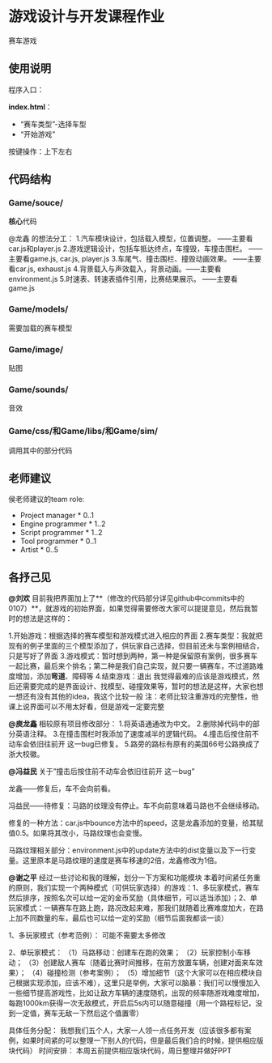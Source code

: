 # 游戏设计与开发课程作业
赛车游戏

## 使用说明

程序入口：

**index.html**：

- “赛车类型”-选择车型
- “开始游戏”

按键操作：上下左右

## 代码结构

### Game/souce/

**核心**代码

@龙鑫 的想法分工：
1.汽车模块设计，包括载入模型，位置调整。  ——主要看car.js和player.js
2.游戏逻辑设计，包括车抵达终点，车撞毁，车撞击围栏。  ——主要看game.js, car.js, player.js
3.车尾气、撞击围栏、撞毁动画效果。  ——主要看car.js, exhaust.js
4.背景载入与声效载入，背景动画。——主要看environment.js
5.时速表、转速表插件引用，比赛结果展示。 ——主要看game.js

### Game/models/

需要加载的赛车模型

### Game/image/

贴图

### Game/sounds/

音效

### Game/css/和Game/libs/和Game/sim/

调用其中的部分代码



## 老师建议

侯老师建议的team role:

- Project manager * 0..1
- Engine programmer * 1..2
- Script programmer * 1..2
- Tool programmer * 0..1
- Artist * 0..5





## 各抒己见

**@刘欢** 目前我把界面加上了**（修改的代码部分详见github中commits中的0107）**，就游戏的初始界面，如果觉得需要修改大家可以提提意见，然后我暂时的想法是这样的：

1.开始游戏：根据选择的赛车模型和游戏模式进入相应的界面
2.赛车类型：我就把现有的例子里面的三个模型添加了，供玩家自己选择，但目前还未与案例相结合，只是写好了界面
3.游戏模式：暂时想到两种，第一种是保留原有案例，很多赛车一起比赛，最后来个排名；第二种是我们自己实现，就只要一辆赛车，不过道路难度增加，添加**弯道**、障碍等
4.结束游戏：退出
我觉得最难的应该是游戏模式，然后还需要完成的是界面设计、找模型、碰撞效果等，暂时的想法是这样，大家也想一想还有没有其他的idea，我这个比较一般
注：老师比较注重游戏的完整性，他课上说界面可以不用太好看，但是游戏一定要完整

**@庾龙鑫** 相较原有项目修改部分：
1.将英语通通改为中文。
2.删除掉代码中的部分英语注释。
3.在撞击围栏时我添加了速度减半的逻辑代码。
4.撞击后按住前不动车会依旧往前开 这一bug已修复。
5.路旁的路标有原有的美国66号公路换成了浙大校徽。



**@冯益民** 关于”撞击后按住前不动车会依旧往前开 这一bug”

龙鑫——修复后，车不会向前看。

冯益民——待修复：马路的纹理没有停止。车不向前意味着马路也不会继续移动。

修复的一种方法：car.js中bounce方法中的speed，这是龙鑫添加的变量，给其赋值0.5。如果将其改小，马路纹理也会变慢。

马路纹理相关部分：environment.js中的update方法中的dist变量以及下一行变量。这里原本是马路纹理的速度是赛车移速的2倍，龙鑫修改为1倍。

**@谢之平** 经过一些讨论和我的理解，划分一下方案和功能模块 本着时间紧任务重的原则，我们实现一个两种模式（可供玩家选择）的游戏：1、多玩家模式，赛车然后排序，按照名次可以给一定的金币奖励（具体细节，可以适当添加）；2、单玩家模式：一辆赛车在路上跑，路况改起来难，那我们就随着比赛难度加大，在路上加不同数量的车，最后也可以给一定的奖励（细节后面我都谈一谈）

1、多玩家模式（参考范例）： 可能不需要太多修改

2、单玩家模式： （1）马路移动：创建车在跑的效果； （2）玩家控制小车移动； （3）创建敌人赛车（随着比赛时间推移，在前方放置车辆，创建对面来车效果）； （4）碰撞检测（参考案例）； （5）增加细节（这个大家可以在相应模块自己根据实现添加，应该不难），这里只是举例，大家可以脑暴：我们可以慢慢加入一些细节提高游戏性，比如让敌方车辆的速度随机，出现的频率随游戏难度增加，每跑1000km获得一次无敌模式，开启后5s内可以随意碰撞（用一个路程标记，没到一定值，赛车无敌一下然后这个值置零）

具体任务分配：    我想我们五个人，大家一人领一点任务开发（应该很多都有案例，如果时间紧的可以整理一下别人的代码，但是最后我们合的时候，提供相应版块代码）     时间安排：    本周五前提供相应版块代码，周日整理并做好PPT
